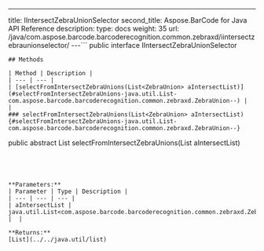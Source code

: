 ---
title: IIntersectZebraUnionSelector
second_title: Aspose.BarCode for Java API Reference
description: 
type: docs
weight: 35
url: /java/com.aspose.barcode.barcoderecognition.common.zebraxd/iintersectzebraunionselector/
---```
public interface IIntersectZebraUnionSelector
```
## Methods

| Method | Description |
| --- | --- |
| [selectFromIntersectZebraUnions(List<ZebraUnion> aIntersectList)](#selectFromIntersectZebraUnions-java.util.List-com.aspose.barcode.barcoderecognition.common.zebraxd.ZebraUnion--) |  |
### selectFromIntersectZebraUnions(List<ZebraUnion> aIntersectList) {#selectFromIntersectZebraUnions-java.util.List-com.aspose.barcode.barcoderecognition.common.zebraxd.ZebraUnion--}
```
public abstract List<ZebraUnion> selectFromIntersectZebraUnions(List<ZebraUnion> aIntersectList)
```




**Parameters:**
| Parameter | Type | Description |
| --- | --- | --- |
| aIntersectList | java.util.List<com.aspose.barcode.barcoderecognition.common.zebraxd.ZebraUnion> |  |

**Returns:**
[List](../../java.util/list)
